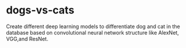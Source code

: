 # dogs-vs-cats
Create different deep learning models to differentiate dog and cat in the database based on convolutional neural network structure like AlexNet, VGG,and ResNet.
